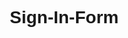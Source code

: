 # Sign-In-Form

<!DOCTYPE html>
<html lang="en">

<head>
    <!-- cssStartsHere -->
    <style>
        * {
            margin: 0;
            padding: 0;
            font-family: 'poppins', sans-serif;
            box-sizing: border-box;
        }


        .container {
            width: 100vh;
            height: 100vh;
            background-image: linear-gradient(rgba(32, 31, 31, 0.8), rgba(102, 102, 104, 0.8)), url(benches2.jpg);
            background-position: center;
            background-size: contain;
            position: relative;
            background-repeat: repeat-x;
        }

        .form-box {

            height: 50%;
            max-width: 450px;
            position: absolute;
            top: 50%;
            left: 50%;
            transform: translate(-50%, -50%);
            background: #fff;
            padding: 50px 60px 70px;
            text-align: center;
        }

        .form-box h1 {
            padding-top: initial;
            padding-bottom: initial;
            bottom: 50px;
            font-size: 40px;
            margin-bottom: 60px;
            color: rgb(159, 208, 210);
            position: relative;
        }

        .form-box h1::after {
            content: '';
            width: 40px;
            height: 4px;
            border-radius: 3px;
            background: rgb(159, 208, 210);
            position: absolute;
            bottom: -12px;
            left: 50%;
            transform: translatex(-50%)
        }



        .input-field {
            background: #eaeaea;
            margin: 15px 0;
            border-radius: 3px;
            display: flex;
            align-items: center;
            position: relative;
            max-height: 65px;
            transition: max-height 0.5s;
            overflow: hidden;
        }

        input {
            position: relative;
            width: 100%;
            background: transparent;
            border: 0;
            outline: 0;
            padding: 18px 15px;
        }

        .input-field i {
            margin-left: 15px;
            color: #999;
        }

        .input-group {
            padding-top: initial;
            padding-bottom: initial;
            bottom: 70px;
        }
    </style>

    <meta name="viewport" content="width=device-width, initial-scale=1">
    <title>Sign In & Sign Up Form</title>
    <!-- <link rel="stylesheet" href="sign.css"> -->
    <link rel="stylesheet" href="https://maxcdn.bootstrapcdn.com/bootstrap/3.3.7/css/bootstrap.min.css">
    <!-- <link href="https://cdn.jsdelivr.net/npm/bootstrap@5.3.1/dist/css/bootstrap.min.css" rel="stylesheet"
    integrity="sha384-4bw+/aepP/YC94hEpVNVgiZdgIC5+VKNBQNGCHeKRQN+PtmoHDEXuppvnDJzQIu9" crossorigin="anonymous"> -->
</head>

<body>
    <div class="container"></div>
    <div class="form-box">
        <h1 id="title">Sign Up</h1>
        <form>
            <div class="input-group">
                <div class="input-field">
                    <i class="glyphicon glyphicon-user"></i>
                    <input type="text" placeholder="Username">
                </div>

                <div class="input-field">
                    <i class="glyphicon glyphicon-pencil"></i>
                    <input type="password" placeholder="Password">
                </div>

                <div class="input-field" id="cpasswrd">
                    <i class="glyphicon glyphicon-ok"></i>
                    <input type="password" placeholder="Confirm password">
                </div>

                <!-- <div class="col-md-12 text-center">
                    <button type="submit" class="btn btn-primary">Accept</button>
                </div>

                <div class="col-md-12 text-center">
                    <button type="submit" class="btn btn-primary">Sign In</button>
                </div> -->

                <div class="btn-field">

                    <button type="button" class="btn btn-primary" id="SignInbtn">Sign in</button>
                    <button type="button" class="btn btn-primary" id="Acceptbtn">Accept</button>
                </div>
            </div>
        </form>
    </div>
    <script>

        let SignInbtn = document.getElementById("SignInbtn");
        let Acceptbtn = document.getElementById("Acceptbtn");
        let cpasswrd = document.getElementById("cpasswrd");
        let title = document.getElementById("title");

        SignInbtn.onclick = function () {
            cpasswrd.style.maxHeight = "0";
            title.innerHTML = "Sign In";
            SignInbtn.classList.add("disable");
            SignInbtn.classList.remove("disable");

            


        }
    </script>
</body>

</html>
